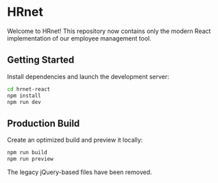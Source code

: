 # HRnet

Welcome to HRnet! This repository now contains only the modern React implementation of our employee management tool.

## Getting Started

Install dependencies and launch the development server:

```bash
cd hrnet-react
npm install
npm run dev
```

## Production Build

Create an optimized build and preview it locally:

```bash
npm run build
npm run preview
```

The legacy jQuery-based files have been removed.
